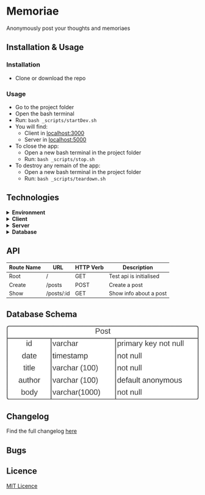 # Memoriae

Anonymously post your thoughts and memoriaes

## Installation & Usage

### Installation

- Clone or download the repo

### Usage

- Go to the project folder
- Open the bash terminal
- Run: `bash _scripts/startDev.sh`
- You will find:
  - Client in [localhost:3000](http://localhost:3000/) 
  - Server in [localhost:5000](http://localhost:5000/)
- To close the app:
  - Open a new bash terminal in the project folder
  - Run: `bash _scripts/stop.sh`
- To destroy any remain of the app:
  - Open a new bash terminal in the project folder
  - Run: `bash _scripts/teardown.sh`

## Technologies

<details>
  <summary><b>Environment</b></summary>

- [Docker](https://www.docker.com/)

</details>

<details>
  <summary><b>Client</b></summary>
  
  - HTML
  - CSS
  - JavaScript
  - [NPM](https://www.npmjs.com/)
    - [lite-server](https://www.npmjs.com/package/lite-server)
    - [concurrently](https://www.npmjs.com/package/concurrently)
    - [watchify](https://www.npmjs.com/package/watchify)

</details>

<details>
  <summary><b>Server</b></summary>

- [NodeJs](https://nodejs.org/en/)
- [NPM](https://www.npmjs.com/)
  - [express](https://www.npmjs.com/package/express)
  - [cors](https://www.npmjs.com/package/cors)
  - [morgan](https://www.npmjs.com/package/morgan)
  - [uuid](https://www.npmjs.com/package/uuid)
  - [nodemon](https://www.npmjs.com/package/nodemon)
  - [pg](https://www.npmjs.com/package/pg)

</details>

<details>
  <summary><b>Database</b></summary>

- [PostgreSQL](https://www.postgresql.org/)

</details>

## API

| Route Name | URL        | HTTP Verb | Description             |
| ---------- | ---------- | --------- | ----------------------- |
| Root       | /          | GET       | Test api is initialised |
| Create     | /posts     | POST      | Create a post           |
| Show       | /posts/:id | GET       | Show info about a post  |

## Database Schema

![Database Schema](./readme_assets/db_schema.jpg)

## Changelog

Find the full changelog [here](./changelog.md)

## Bugs

## Licence

[MIT Licence](https://opensource.org/licenses/mit-license.php)
